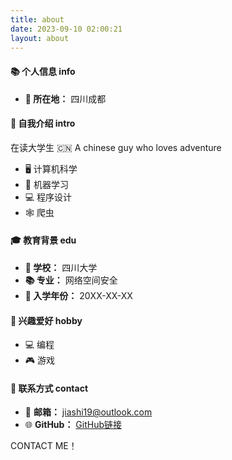 ```yaml
---
title: about
date: 2023-09-10 02:00:21
layout: about
---
```



#### 📚 个人信息 info
- **📍 所在地：** 四川成都

#### 💬 自我介绍 intro
在读大学生 🇨🇳 A chinese guy who loves adventure 

- 🖥️ 计算机科学
- 🤖 机器学习
- 💻 程序设计
- 🕸️ 爬虫

 

#### 🎓 教育背景 edu
- **🏫 学校：** 四川大学
- **📚 专业：** 网络空间安全
- **📅 入学年份：** 20XX-XX-XX

#### 🌟 兴趣爱好 hobby

- 💻 编程
- 🎮 游戏

#### 📧 联系方式 contact
- 📧 **邮箱：** jiashi19@outlook.com
- 🌐 **GitHub：** [GitHub链接](https://github.com/jiashi19)

CONTACT ME！


